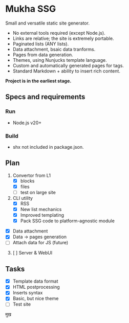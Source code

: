 # Mukha SSG

Small and versatile static site generator.

- No external tools required (except Node.js).
- Links are relative; the site is extremely portable.
- Paginated lists (ANY lists).
- Data attachment, bsaic data tranforms.
- Pages from data generation.
- Themes, using Nunjucks template language.
- Custom and automatically generated pages for tags.
- Standard Markdown + ability to insert rich content.

**Project is in the earliest stage.**

## Specs and requirements

### Run

- Node.js v20+

### Build

- shx not included in package.json.

## Plan

1. Convertor from L1
   - [x] blocks
   - [x] files
   - [ ] test on large site
2. CLI utility
   - [x] RSS
   - [x] New list mechanics
   - [x] Improved templating
   - [x] Pack SSG code to platform-agnostic module

- [x] Data attachment
- [x] Data → pages generation
- [ ] Attach data for JS (future)

3. [ ] Server & WebUI

## Tasks

- [x] Template data format
- [x] HTML postprocessing
- [x] Inserts syntax
- [x] Basic, but nice theme
- [ ] Test site

मुख
